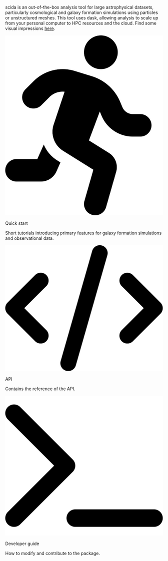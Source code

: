 scida is an out-of-the-box analysis tool for large astrophysical datasets, particularly cosmological and galaxy formation simulations using particles or unstructured meshes. This tool uses dask, allowing analysis to scale up from your personal computer to HPC resources and the cloud.
Find some visual impressions [here](./impressions.md).

<section class="cards">
    <div class="card" style="cursor: pointer;" style="cursor: pointer;" onclick="window.location='./install';">
      <div class="card__image-container">
        <img src="images/person-running-solid.svg"/>
      </div>
      <div class="card__content">
        <p class="card__title text--large">
          Quick start
        </p>
        <div class="card__info">
          <p class="text--medium">Short tutorials introducing primary features for galaxy formation simulations and observational data.</p>
        </div>
      </div>
    </div>
    <div class="card" style="cursor: pointer;" style="cursor: pointer;" onclick="window.location='./api_docs';">
      <div class="card__image-container">
        <img
          src="images/code-solid.svg"
        />
      </div>
      <div class="card__content">
        <p class="card__title text--large">
          API
        </p>
        <div class="card__info">
          <p class="text--medium">Contains the reference of the API.</p>
        </div>
      </div>
    </div>
    <div class="card" style="cursor: pointer;" style="cursor: pointer;" onclick="window.location='./developer';">
      <div class="card__image-container">
        <img
          src="images/terminal-solid.svg"
        />
      </div>
      <div class="card__content">
        <p class="card__title text--large">
          Developer guide
        </p>
        <div class="card__info">
          <p class="text--medium">How to modify and contribute to the package.</p>
        </div>
      </div>
    </div>
</section>

